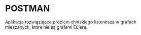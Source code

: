 # POSTMAN
Aplikacja rozwiązująca problem chińskiego listonosza w grafach mieszanych, które nie są grafami Eulera.
